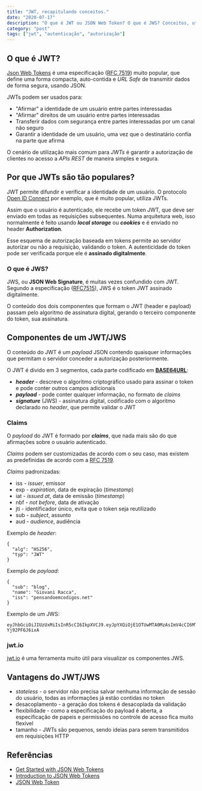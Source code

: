 ```yaml
---
title: "JWT, recapitulando conceitos."
date: "2020-07-17"
description: "O que é JWT ou JSON Web Token? O que é JWS? Conceitos, utilização e vantagens."
category: "post"
tags: ["jwt", "autenticação", "autorização"]
---
```


## O que é JWT? ##

[Json Web Tokens](https://en.wikipedia.org/wiki/JSON_Web_Token) é uma especificação ([RFC 7519](https://tools.ietf.org/html/rfc7519)) muito popular, que define uma forma compacta, auto-contida e *URL Safe* de transmitir dados de forma segura, usando JSON.

JWTs podem ser usados para:
- "Afirmar" a identidade de um usuário entre partes interessadas
- "Afirmar" direitos de um usuário entre partes interessadas
- Transferir dados com segurança entre partes interessadas por um canal não seguro
- Garantir a identidade de um usuário, uma vez que o destinatário confia na parte que afirma

O cenário de utilização mais comum para *JWTs* é garantir a autorização de clientes no acesso a *APIs REST* de maneira simples e segura.

## Por que JWTs são tão populares? ##
JWT permite difundir e verificar a identidade de um usuário. O protocolo [Open ID Connect](https://en.wikipedia.org/wiki/OpenID_Connect) por exemplo, que é muito popular, utiliza JWTs.

Assim que o usuário é autenticado, ele recebe um token JWT, que deve ser enviado em todas as requisições subsequentes. Numa arquitetura web, isso normalmente é feito usando ***local storage*** ou ***cookies*** e é enviado no header **Authorization**.

Esse esquema de autorização baseada em tokens permite ao servidor autorizar ou não a requisição, validando o token. A autenticidade do token pode ser verificada porque ele é **assinado digitalmente**.

### O que é JWS? ###

JWS, ou **JSON Web Signature**, é muitas vezes confundido com JWT. Segundo a especificação ([RFC7515](https://tools.ietf.org/html/rfc7515)), JWS é o token JWT assinado digitalmente. 

O conteúdo dos dois componentes que formam o JWT (header e payload) passam pelo algoritmo de assinatura digital, gerando o terceiro componente do token, sua assinatura.

## Componentes de um JWT/JWS ##

O conteúdo do JWT é um *payload* JSON contendo quaisquer informações que permitam o servidor conceder a autorização posteriormente.

O JWT é divido em 3 segmentos, cada parte codificado em [**BASE64URL**](https://en.wikipedia.org/wiki/Base64):

- ***header*** - descreve o algoritmo criptográfico usado para assinar o token e pode conter outros campos adicionais
- ***payload*** - pode conter qualquer informação, no formato de *claims*
- ***signature*** (JWS) - assinatura digital, codificado com o algoritmo declarado no *header*, que permite validar o JWT

### Claims ###

O *payload* do JWT é formado por ***claims***, que nada mais são do que afirmações sobre o usuário autenticado.

*Claims* podem ser customizadas de acordo com o seu caso, mas existem as predefinidas de acordo com a [RFC 7519](http://self-issued.info/docs/draft-ietf-oauth-json-web-token.html#rfc.section.4).

*Claims* padronizadas:
- iss - *issuer*, emissor
- exp - *expiration*, data de expiração (*timestamp*)
- iat - *issued at*, data de emissão (*timestamp*)
- nbf - *not before*, data de ativação
- jti - identificador único, evita que o token seja reutilizado
- sub - *subject*, assunto
- aud - *audience*, audiência

Exemplo de *header*:
````
{
  "alg": "HS256",
  "typ": "JWT"
}
````

Exemplo de *payload*:
````
{
  "sub": "blog",
  "name": "Giovani Racca",
  "iss": "pensandoemcodigos.net"
}
````

Exemplo de um JWS:
````
eyJhbGciOiJIUzUxMiIsInR5cCI6IkpXVCJ9.eyJpYXQiOjE1OTUwMTA0MzAsImV4cCI6MTU5NTAxMDczMCwiaXNzIjoicGVuc2FuZG9lbWNvZGlnb3MubmV0Iiwic3ViIjoiYmxvZyJ9.jUJ8bLTZgBEiGBiRRE2qGGnVfdhNKN18CzgEl17Q8xzJbB5vEQPh2vFTgKpkbgXK0YNBfIj9t-Yj92PF6J6ixA
````

### jwt.io ###

[jwt.io](https://jwt.io/) é uma ferramenta muito útil para visualizar os componentes JWS.

## Vantagens do JWT/JWS ##

- *stateless* - o servidor não precisa salvar nenhuma informação de sessão do usuário, todas as informações já estão contidas no token
- desacoplamento - a geração dos tokens é desacoplada da validação
- flexibilidade - como a especificação do payload é aberta, a especificação de papeis e permissões no controle de acesso fica muito flexível
- tamanho - JWTs são pequenos, sendo ideias para serem transmitidos em requisições HTTP

## Referências ##
- [Get Started with JSON Web Tokens](https://auth0.com/learn/json-web-tokens/)
- [Introduction to JSON Web Tokens](https://jwt.io/introduction/)
- [JSON Web Token](https://en.wikipedia.org/wiki/JSON_Web_Token)